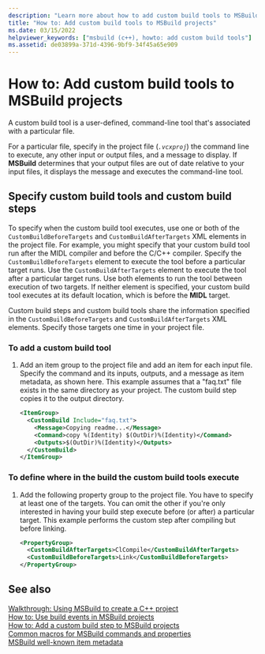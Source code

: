```yaml
---
description: "Learn more about how to add custom build tools to MSBuild projects"
title: "How to: Add custom build tools to MSBuild projects"
ms.date: 03/15/2022
helpviewer_keywords: ["msbuild (c++), howto: add custom build tools"]
ms.assetid: de03899a-371d-4396-9bf9-34f45a65e909
---
```

# How to: Add custom build tools to MSBuild projects

A custom build tool is a user-defined, command-line tool that's associated with a particular file.

For a particular file, specify in the project file (*`.vcxproj`*) the command line to execute, any other input or output files, and a message to display. If **MSBuild** determines that your output files are out of date relative to your input files, it displays the message and executes the command-line tool.

## Specify custom build tools and custom build steps

To specify when the custom build tool executes, use one or both of the `CustomBuildBeforeTargets` and `CustomBuildAfterTargets` XML elements in the project file. For example, you might specify that your custom build tool run after the MIDL compiler and before the C/C++ compiler. Specify the `CustomBuildBeforeTargets` element to execute the tool before a particular target runs. Use the `CustomBuildAfterTargets` element to execute the tool after a particular target runs. Use both elements to run the tool between execution of two targets. If neither element is specified, your custom build tool executes at its default location, which is before the **MIDL** target.

Custom build steps and custom build tools share the information specified in the `CustomBuildBeforeTargets` and `CustomBuildAfterTargets` XML elements. Specify those targets one time in your project file.

### To add a custom build tool

1. Add an item group to the project file and add an item for each input file. Specify the command and its inputs, outputs, and a message as item metadata, as shown here. This example assumes that a "faq.txt" file exists in the same directory as your project. The custom build step copies it to the output directory.

    ```xml
    <ItemGroup>
      <CustomBuild Include="faq.txt">
        <Message>Copying readme...</Message>
        <Command>copy %(Identity) $(OutDir)%(Identity)</Command>
        <Outputs>$(OutDir)%(Identity)</Outputs>
      </CustomBuild>
    </ItemGroup>
    ```

### To define where in the build the custom build tools execute

1. Add the following property group to the project file. You have to specify at least one of the targets. You can omit the other if you're only interested in having your build step execute before (or after) a particular target. This example performs the custom step after compiling but before linking.

    ```xml
    <PropertyGroup>
      <CustomBuildAfterTargets>ClCompile</CustomBuildAfterTargets>
      <CustomBuildBeforeTargets>Link</CustomBuildBeforeTargets>
    </PropertyGroup>
    ```

## See also

[Walkthrough: Using MSBuild to create a C++ project](walkthrough-using-msbuild-to-create-a-visual-cpp-project.md)\
[How to: Use build events in MSBuild projects](how-to-use-build-events-in-msbuild-projects.md)\
[How to: Add a custom build step to MSBuild projects](how-to-add-a-custom-build-step-to-msbuild-projects.md)\
[Common macros for MSBuild commands and properties](reference/common-macros-for-build-commands-and-properties.md)\
[MSBuild well-known item metadata](/visualstudio/msbuild/msbuild-well-known-item-metadata)
